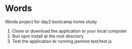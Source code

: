 # Words
Words project for day2 bootcamp home study

1. Clone or download the application to your local computer
2. Run npm install at the root directory
3. Test the application br running jasmine test/test.js
